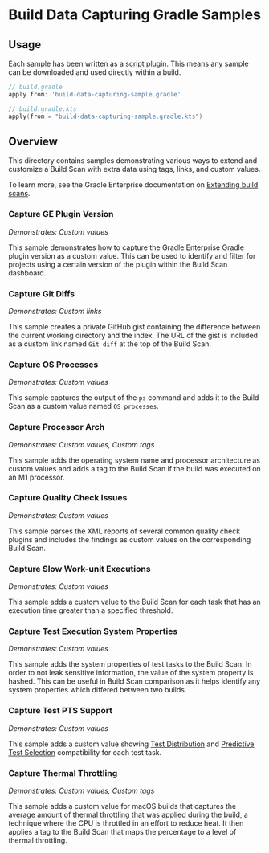 # Build Data Capturing Gradle Samples

## Usage

Each sample has been written as
a [script plugin](https://docs.gradle.org/current/userguide/plugins.html#sec:script_plugins). This means any sample can
be downloaded and used directly within a build.

```groovy
// build.gradle
apply from: 'build-data-capturing-sample.gradle'
```

```kotlin
// build.gradle.kts
apply(from = "build-data-capturing-sample.gradle.kts")
```

## Overview

This directory contains samples demonstrating various ways to extend and customize a Build Scan with extra data using 
tags, links, and custom values.

To learn more, see the Gradle Enterprise documentation
on [Extending build scans](https://docs.gradle.com/enterprise/gradle-plugin/#extending_build_scans).

### Capture GE Plugin Version

_Demonstrates: Custom values_

This sample demonstrates how to capture the Gradle Enterprise Gradle plugin version as a custom value. This can be used
to identify and filter for projects using a certain version of the plugin within the Build Scan dashboard.

### Capture Git Diffs

_Demonstrates: Custom links_

This sample creates a private GitHub gist containing the difference between the current working directory and the index.
The URL of the gist is included as a custom link named `Git diff` at the top of the Build Scan.

### Capture OS Processes

_Demonstrates: Custom values_

This sample captures the output of the `ps` command and adds it to the Build Scan as a custom value named
`OS processes`.

### Capture Processor Arch

_Demonstrates: Custom values, Custom tags_

This sample adds the operating system name and processor architecture as custom values and adds a tag to the Build Scan
if the build was executed on an M1 processor.

### Capture Quality Check Issues

_Demonstrates: Custom values_

This sample parses the XML reports of several common quality check plugins and includes the findings as custom values on
the corresponding Build Scan.

### Capture Slow Work-unit Executions

_Demonstrates: Custom values_

This sample adds a custom value to the Build Scan for each task that has an execution time greater than a specified 
threshold.

### Capture Test Execution System Properties

_Demonstrates: Custom values_

This sample adds the system properties of test tasks to the Build Scan. In order to not leak sensitive information, the
value of the system property is hashed. This can be useful in Build Scan comparison as it helps identify any system 
properties which differed between two builds.

### Capture Test PTS Support

_Demonstrates: Custom values_

This sample adds a custom value
showing [Test Distribution](https://gradle.com/gradle-enterprise-solutions/test-distribution/)
and [Predictive Test Selection](https://gradle.com/gradle-enterprise-solutions/predictive-test-selection/) compatibility
for each test task.

### Capture Thermal Throttling

_Demonstrates: Custom values, Custom tags_

This sample adds a custom value for macOS builds that captures the average amount of thermal throttling that was 
applied during the build, a technique where the CPU is throttled in an effort to reduce heat. It then applies a tag to 
the Build Scan that maps the percentage to a level of thermal throttling.

